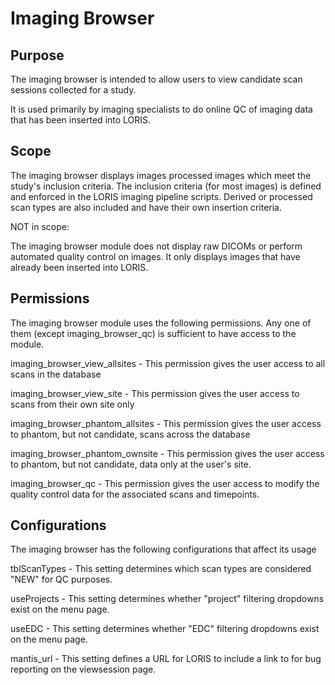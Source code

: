 # Imaging Browser

## Purpose

The imaging browser is intended to allow users to view candidate
scan sessions collected for a study.

It is used primarily by imaging specialists to do online QC of
imaging data that has been inserted into LORIS.

## Scope

The imaging browser displays images processed images which meet the
study's inclusion criteria. The inclusion criteria (for most images)
is defined and enforced in the LORIS imaging pipeline scripts.  Derived
or processed scan types are also included and have their own insertion
criteria.

NOT in scope:

The imaging browser module does not display raw DICOMs or perform automated
quality control on images. It only displays images that have already been
inserted into LORIS.

## Permissions

The imaging browser module uses the following permissions. Any one of them
(except imaging_browser_qc) is sufficient to have access to the module.

imaging_browser_view_allsites
    - This permission gives the user access to all scans in the database

imaging_browser_view_site
    - This permission gives the user access to scans from their own site only

imaging_browser_phantom_allsites
    - This permission gives the user access to phantom, but not candidate, scans
      across the database

imaging_browser_phantom_ownsite
    - This permission gives the user access to phantom, but not candidate, data
      only at the user's site.

imaging_browser_qc
    - This permission gives the user access to modify the quality control data
      for the associated scans and timepoints.

## Configurations

The imaging browser has the following configurations that affect its usage

tblScanTypes - This setting determines which scan types are considered "NEW" for
        QC purposes.

useProjects - This setting determines whether "project" filtering dropdowns exist
        on the menu page.

useEDC - This setting determines whether "EDC" filtering dropdowns exist
        on the menu page.

mantis_url - This setting defines a URL for LORIS to include a link to for bug reporting
        on the viewsession page.
